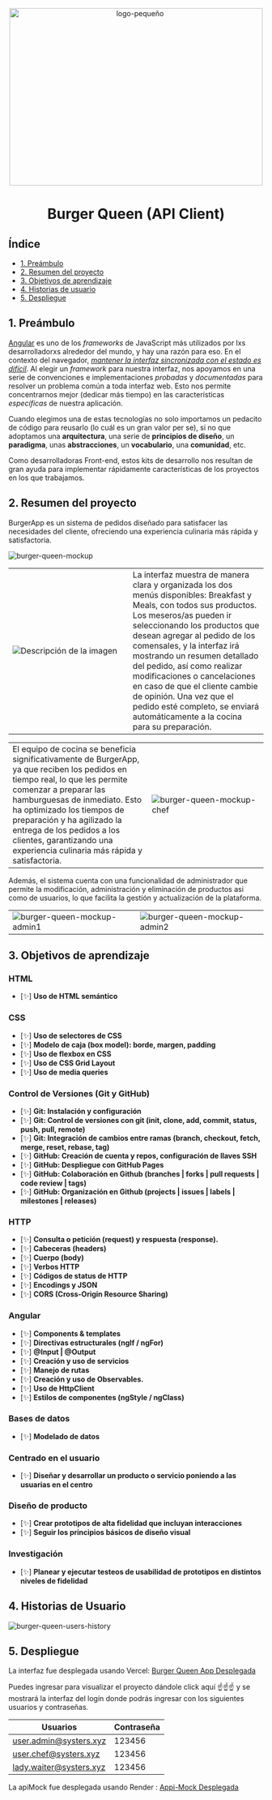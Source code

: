 <p align="center">
<img src="https://github.com/LadyDi3103/DEV005-burger-queen-api-client/blob/main/Burger-Queen-Api-Client/src/assets/img/LogoBurguerSmall.png?raw=true" alt="logo-pequeño"  height="350" width ="500">
</p>

<p align="center">
  <h1 align="center">Burger Queen (API Client)</h1>
</p>

## Índice

* [1. Preámbulo](#1-preámbulo)
* [2. Resumen del proyecto](#2-resumen-del-proyecto)
* [3. Objetivos de aprendizaje](#3-objetivos-de-aprendizaje)
* [4. Historias de usuario](#4-historias-de-usuario)
* [5. Despliegue](#5-despliegue)

## 1. Preámbulo

[Angular](https://angular.io/) es uno de los _frameworks_ de JavaScript más utilizados por
lxs desarrolladorxs alrededor del mundo, y hay una razón para eso.
En el contexto del navegador, [_mantener la interfaz sincronizada con el estado
es difícil_](https://medium.com/dailyjs/the-deepest-reason-why-modern-javascript-frameworks-exist-933b86ebc445).
Al elegir un _framework_ para nuestra interfaz, nos apoyamos en una
serie de convenciones e implementaciones _probadas_ y _documentadas_ para
resolver un problema común a toda interfaz web. Esto nos permite concentrarnos
mejor (dedicar más tiempo) en las características _específicas_ de
nuestra aplicación.

Cuando elegimos una de estas tecnologías no solo importamos un pedacito de
código para reusarlo (lo cuál es un gran valor per se), si no que adoptamos una
**arquitectura**, una serie de **principios de diseño**, un **paradigma**, unas
**abstracciones**, un **vocabulario**, una **comunidad**, etc.

Como desarrolladoras Front-end, estos kits de desarrollo nos resultan
de gran ayuda para implementar rápidamente características de los proyectos en
los que trabajamos.

## 2. Resumen del proyecto

BurgerApp es un sistema de pedidos diseñado para satisfacer las necesidades del cliente, ofreciendo una experiencia culinaria más rápida y satisfactoria.

![burger-queen-mockup](https://github.com/LadyDi3103/DEV005-burger-queen-api-client/blob/main/Burger-Queen-Api-Client/src/assets/img/mockup%20proyecto.png?raw=true)

<table>
  <tr>
    <td width="550">
      <img src="https://github.com/LadyDi3103/DEV005-burger-queen-api-client/blob/main/Burger-Queen-Api-Client/src/assets/img/waiter.png?raw=true" alt="Descripción de la imagen">
    </td>
    <td width="550">
      La interfaz muestra de manera clara y organizada los dos menús disponibles: Breakfast y Meals, con todos sus productos. Los meseros/as pueden ir seleccionando los productos que desean agregar al pedido de los comensales, y la interfaz irá mostrando un resumen detallado del pedido, así como realizar modificaciones o cancelaciones en caso de que el cliente cambie de opinión. Una vez que el pedido esté completo, se enviará automáticamente a la cocina para su preparación.
    </td>
  </tr>
</table>

<table>
  <tr>
    <td  width="550">
      El equipo de cocina se beneficia significativamente de BurgerApp, ya que reciben los pedidos en tiempo real, lo que les permite comenzar a preparar las hamburguesas de inmediato. Esto ha optimizado los tiempos de preparación y ha agilizado la entrega de los pedidos a los clientes, garantizando una experiencia culinaria más rápida y satisfactoria.
    </td>
    <td  width="550">
          <img src="https://github.com/LadyDi3103/DEV005-burger-queen-api-client/blob/main/Burger-Queen-Api-Client/src/assets/img/chef.png?raw=true" alt="burger-queen-mockup-chef">
    </td>
  </tr>
</table>

Además, el sistema cuenta con una funcionalidad de administrador que permite la modificación, administración y eliminación de productos asi como de usuarios, lo que facilita la gestión y actualización de la plataforma.

<table>
  <tr>
    <td  width="550">
          <img src="https://github.com/LadyDi3103/DEV005-burger-queen-api-client/blob/main/Burger-Queen-Api-Client/src/assets/img/admin1.png?raw=true" alt="burger-queen-mockup-admin1">
    </td>
    <td  width="550">
          <img src="https://github.com/LadyDi3103/DEV005-burger-queen-api-client/blob/main/Burger-Queen-Api-Client/src/assets/img/admin2.png?raw=true" alt="burger-queen-mockup-admin2">
    </td>
  </tr>
</table>

## 3. Objetivos de aprendizaje

### HTML

- [✨] **Uso de HTML semántico**

### CSS

- [✨] **Uso de selectores de CSS**
- [✨] **Modelo de caja (box model): borde, margen, padding**
- [✨] **Uso de flexbox en CSS**
- [✨] **Uso de CSS Grid Layout**
- [✨] **Uso de media queries**

### Control de Versiones (Git y GitHub)

- [✨] **Git: Instalación y configuración**
- [✨] **Git: Control de versiones con git (init, clone, add, commit, status, push, pull, remote)**
- [✨] **Git: Integración de cambios entre ramas (branch, checkout, fetch, merge, reset, rebase, tag)**
- [✨] **GitHub: Creación de cuenta y repos, configuración de llaves SSH**
- [✨] **GitHub: Despliegue con GitHub Pages**
- [✨] **GitHub: Colaboración en Github (branches | forks | pull requests | code review | tags)**
- [✨] **GitHub: Organización en Github (projects | issues | labels | milestones | releases)**

### HTTP

- [✨] **Consulta o petición (request) y respuesta (response).**
- [✨] **Cabeceras (headers)**
- [✨] **Cuerpo (body)**
- [✨] **Verbos HTTP**
- [✨] **Códigos de status de HTTP**
- [✨] **Encodings y JSON**
- [✨] **CORS (Cross-Origin Resource Sharing)**

### Angular

- [✨] **Components & templates**
- [✨] **Directivas estructurales (ngIf / ngFor)**
- [✨] **@Input | @Output**
- [✨] **Creación y uso de servicios**
- [✨] **Manejo de rutas**
- [✨] **Creación y uso de Observables.**
- [✨] **Uso de HttpClient**
- [✨] **Estilos de componentes (ngStyle / ngClass)**

### Bases de datos

- [✨] **Modelado de datos**

### Centrado en el usuario

- [✨] **Diseñar y desarrollar un producto o servicio poniendo a las usuarias en el centro**

### Diseño de producto

- [✨] **Crear prototipos de alta fidelidad que incluyan interacciones**
- [✨] **Seguir los principios básicos de diseño visual**

### Investigación

- [✨] **Planear y ejecutar testeos de usabilidad de prototipos en distintos niveles de fidelidad**

## 4. Historias de Usuario

![burger-queen-users-history](https://github.com/LadyDi3103/DEV005-burger-queen-api-client/blob/main/Burger-Queen-Api-Client/src/assets/img/Infograf%C3%ADa%20de%20L%C3%ADnea%20de%20Tiempo%20Timeline%20con%20Fechas%20Profesional%20Moderno%20Multicolor.png?raw=true)

## 5. Despliegue

La interfaz fue desplegada usando Vercel: [Burger Queen App Desplegada](https://dev-005-burger-queen-api-client-rose.vercel.app/login)

Puedes ingresar para visualizar el proyecto dándole click aquí ☝️☝️☝️  y se mostrará la interfaz del logín donde podrás ingresar con los siguientes usuarios y contraseñas.

| Usuarios                  |Contraseña|
|---------------------------|----------|
| user.admin@systers.xyz    |  123456  |
| user.chef@systers.xyz     |  123456  |
| lady.waiter@systers.xyz   |  123456  |

La apiMock fue desplegada usando Render : [Appi-Mock Desplegada](https://api-mock-laboratoria.onrender.com)